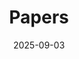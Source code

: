 ---
title: "Papers"
date: 2025-09-03

type: "publication"
cascade:
  type: "publication"
  showReadingTime: false
  showWordCount: false
  showTaxonomies: true
  showEdit: false
---